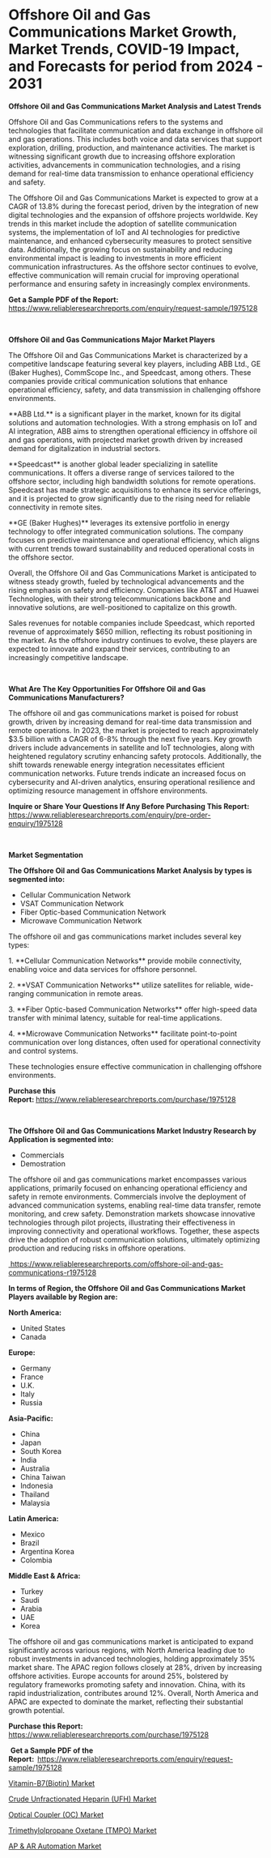 <p><h1>Offshore Oil and Gas Communications Market Growth, Market Trends, COVID-19 Impact, and Forecasts for period from 2024 - 2031</h1></p><p><strong>Offshore Oil and Gas Communications Market Analysis and Latest Trends</strong></p>
<p><p>Offshore Oil and Gas Communications refers to the systems and technologies that facilitate communication and data exchange in offshore oil and gas operations. This includes both voice and data services that support exploration, drilling, production, and maintenance activities. The market is witnessing significant growth due to increasing offshore exploration activities, advancements in communication technologies, and a rising demand for real-time data transmission to enhance operational efficiency and safety.</p><p>The Offshore Oil and Gas Communications Market is expected to grow at a CAGR of 13.8% during the forecast period, driven by the integration of new digital technologies and the expansion of offshore projects worldwide. Key trends in this market include the adoption of satellite communication systems, the implementation of IoT and AI technologies for predictive maintenance, and enhanced cybersecurity measures to protect sensitive data. Additionally, the growing focus on sustainability and reducing environmental impact is leading to investments in more efficient communication infrastructures. As the offshore sector continues to evolve, effective communication will remain crucial for improving operational performance and ensuring safety in increasingly complex environments.</p></p>
<p><strong>Get a Sample PDF of the Report:&nbsp;</strong> <a href="https://www.reliableresearchreports.com/enquiry/request-sample/1975128?utm_campaign=1588&utm_medium=2&utm_source=Github&utm_content=ia&utm_term=25102024&utm_id=offshore-oil-and-gas-communications">https://www.reliableresearchreports.com/enquiry/request-sample/1975128</a></p>
<p>&nbsp;</p>
<p><strong>Offshore Oil and Gas Communications Major Market Players</strong></p>
<p><p>The Offshore Oil and Gas Communications Market is characterized by a competitive landscape featuring several key players, including ABB Ltd., GE (Baker Hughes), CommScope Inc., and Speedcast, among others. These companies provide critical communication solutions that enhance operational efficiency, safety, and data transmission in challenging offshore environments.</p><p>**ABB Ltd.** is a significant player in the market, known for its digital solutions and automation technologies. With a strong emphasis on IoT and AI integration, ABB aims to strengthen operational efficiency in offshore oil and gas operations, with projected market growth driven by increased demand for digitalization in industrial sectors.</p><p>**Speedcast** is another global leader specializing in satellite communications. It offers a diverse range of services tailored to the offshore sector, including high bandwidth solutions for remote operations. Speedcast has made strategic acquisitions to enhance its service offerings, and it is projected to grow significantly due to the rising need for reliable connectivity in remote sites.</p><p>**GE (Baker Hughes)** leverages its extensive portfolio in energy technology to offer integrated communication solutions. The company focuses on predictive maintenance and operational efficiency, which aligns with current trends toward sustainability and reduced operational costs in the offshore sector.</p><p>Overall, the Offshore Oil and Gas Communications Market is anticipated to witness steady growth, fueled by technological advancements and the rising emphasis on safety and efficiency. Companies like AT&T and Huawei Technologies, with their strong telecommunications backbone and innovative solutions, are well-positioned to capitalize on this growth. </p><p>Sales revenues for notable companies include Speedcast, which reported revenue of approximately $650 million, reflecting its robust positioning in the market. As the offshore industry continues to evolve, these players are expected to innovate and expand their services, contributing to an increasingly competitive landscape.</p></p>
<p>&nbsp;</p>
<p><strong>What Are The Key Opportunities For Offshore Oil and Gas Communications Manufacturers?</strong></p>
<p><p>The offshore oil and gas communications market is poised for robust growth, driven by increasing demand for real-time data transmission and remote operations. In 2023, the market is projected to reach approximately $3.5 billion with a CAGR of 6-8% through the next five years. Key growth drivers include advancements in satellite and IoT technologies, along with heightened regulatory scrutiny enhancing safety protocols. Additionally, the shift towards renewable energy integration necessitates efficient communication networks. Future trends indicate an increased focus on cybersecurity and AI-driven analytics, ensuring operational resilience and optimizing resource management in offshore environments.</p></p>
<p><strong>Inquire or Share Your Questions If Any Before Purchasing This Report:</strong> <a href="https://www.reliableresearchreports.com/enquiry/pre-order-enquiry/1975128?utm_campaign=1588&utm_medium=2&utm_source=Github&utm_content=ia&utm_term=25102024&utm_id=offshore-oil-and-gas-communications">https://www.reliableresearchreports.com/enquiry/pre-order-enquiry/1975128</a></p>
<p>&nbsp;</p>
<p><strong>Market Segmentation</strong></p>
<p><strong>The Offshore Oil and Gas Communications Market Analysis by types is segmented into:</strong></p>
<p><ul><li>Cellular Communication Network</li><li>VSAT Communication Network</li><li>Fiber Optic-based Communication Network</li><li>Microwave Communication Network</li></ul></p>
<p><p>The offshore oil and gas communications market includes several key types: </p><p>1. **Cellular Communication Networks** provide mobile connectivity, enabling voice and data services for offshore personnel.</p><p>2. **VSAT Communication Networks** utilize satellites for reliable, wide-ranging communication in remote areas.</p><p>3. **Fiber Optic-based Communication Networks** offer high-speed data transfer with minimal latency, suitable for real-time applications.</p><p>4. **Microwave Communication Networks** facilitate point-to-point communication over long distances, often used for operational connectivity and control systems.</p><p>These technologies ensure effective communication in challenging offshore environments.</p></p>
<p><strong>Purchase this Report:&nbsp;</strong><a href="https://www.reliableresearchreports.com/purchase/1975128?utm_campaign=1588&utm_medium=2&utm_source=Github&utm_content=ia&utm_term=25102024&utm_id=offshore-oil-and-gas-communications">https://www.reliableresearchreports.com/purchase/1975128</a></p>
<p>&nbsp;</p>
<p><strong>The Offshore Oil and Gas Communications Market Industry Research by Application is segmented into:</strong></p>
<p><ul><li>Commercials</li><li>Demostration</li></ul></p>
<p><p>The offshore oil and gas communications market encompasses various applications, primarily focused on enhancing operational efficiency and safety in remote environments. Commercials involve the deployment of advanced communication systems, enabling real-time data transfer, remote monitoring, and crew safety. Demonstration markets showcase innovative technologies through pilot projects, illustrating their effectiveness in improving connectivity and operational workflows. Together, these aspects drive the adoption of robust communication solutions, ultimately optimizing production and reducing risks in offshore operations.</p></p>
<p><a href="https://www.reliableresearchreports.com/offshore-oil-and-gas-communications-r1975128?utm_campaign=1588&utm_medium=2&utm_source=Github&utm_content=ia&utm_term=25102024&utm_id=offshore-oil-and-gas-communications">&nbsp;https://www.reliableresearchreports.com/offshore-oil-and-gas-communications-r1975128</a></p>
<p><strong>In terms of Region, the Offshore Oil and Gas Communications Market Players available by Region are:</strong></p>
<p>
    <p> <strong> North America: </strong>
        <ul>
            <li>United States</li>
            <li>Canada</li>
        </ul>
        </p> 
    <p> <strong> Europe: </strong>
        <ul>
            <li>Germany</li>
            <li>France</li>
            <li>U.K.</li>
            <li>Italy</li>
            <li>Russia</li>
        </ul>
        </p> 
    <p> <strong> Asia-Pacific: </strong>
        <ul>
            <li>China</li>
            <li>Japan</li>
            <li>South Korea</li>
            <li>India</li>
            <li>Australia</li>
            <li>China Taiwan</li>
            <li>Indonesia</li>
            <li>Thailand</li>
            <li>Malaysia</li>
        </ul>
        </p> 
    <p> <strong> Latin America: </strong>
        <ul>
            <li>Mexico</li>
            <li>Brazil</li>
            <li>Argentina Korea</li>
            <li>Colombia</li>
        </ul>
        </p> 
    <p> <strong> Middle East & Africa: </strong>
        <ul>
            <li>Turkey</li>
            <li>Saudi</li>
            <li>Arabia</li>
            <li>UAE</li>
            <li>Korea</li>
        </ul>
    </p>
    </p>
<p><p>The offshore oil and gas communications market is anticipated to expand significantly across various regions, with North America leading due to robust investments in advanced technologies, holding approximately 35% market share. The APAC region follows closely at 28%, driven by increasing offshore activities. Europe accounts for around 25%, bolstered by regulatory frameworks promoting safety and innovation. China, with its rapid industrialization, contributes around 12%. Overall, North America and APAC are expected to dominate the market, reflecting their substantial growth potential.</p></p>
<p><strong>Purchase this Report: </strong><a href="https://www.reliableresearchreports.com/purchase/1975128?utm_campaign=1588&utm_medium=2&utm_source=Github&utm_content=ia&utm_term=25102024&utm_id=offshore-oil-and-gas-communications">https://www.reliableresearchreports.com/purchase/1975128</a></p>
<p>&nbsp;<strong>Get a Sample PDF of the Report:&nbsp;&nbsp;</strong><a href="https://www.reliableresearchreports.com/enquiry/request-sample/1975128?utm_campaign=1588&utm_medium=2&utm_source=Github&utm_content=ia&utm_term=25102024&utm_id=offshore-oil-and-gas-communications">https://www.reliableresearchreports.com/enquiry/request-sample/1975128</a></p>
<p><strong></strong></p>
<p><p><a href="https://www.linkedin.com/pulse/exploring-vitamin-b7biotin-market-dynamics-revenue-analysis-ktgtc?utm_campaign=1588&utm_medium=2&utm_source=Github&utm_content=ia&utm_term=25102024&utm_id=offshore-oil-and-gas-communications">Vitamin-B7(Biotin) Market</a></p><p><a href="https://www.linkedin.com/pulse/global-crude-unfractionated-heparin-ufh-market-sector2024--ynqrc?utm_campaign=1588&utm_medium=2&utm_source=Github&utm_content=ia&utm_term=25102024&utm_id=offshore-oil-and-gas-communications">Crude Unfractionated Heparin (UFH) Market</a></p><p><a href="https://www.linkedin.com/pulse/optical-coupler-oc-market-consolidation-impact-structure-2024-2031-xcqpc?utm_campaign=1588&utm_medium=2&utm_source=Github&utm_content=ia&utm_term=25102024&utm_id=offshore-oil-and-gas-communications">Optical Coupler (OC) Market</a></p><p><a href="https://www.linkedin.com/pulse/future-innovation-global-trimethylolpropane-oxetane-tmpo-market-5upjc?utm_campaign=1588&utm_medium=2&utm_source=Github&utm_content=ia&utm_term=25102024&utm_id=offshore-oil-and-gas-communications">Trimethylolpropane Oxetane (TMPO) Market</a></p><p><a href="https://www.linkedin.com/pulse/ap-ar-automation-market-size-type-product-global-industry-analysis-n18bc?utm_campaign=1588&utm_medium=2&utm_source=Github&utm_content=ia&utm_term=25102024&utm_id=offshore-oil-and-gas-communications">AP & AR Automation Market</a></p></p>